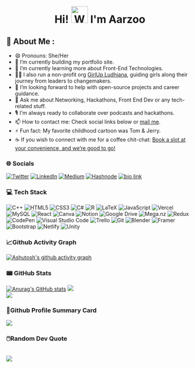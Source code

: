 <h1 align="center"> Hi! <img src="https://raw.githubusercontent.com/nixin72/nixin72/master/wave.gif" 
         alt="Waving hand animated gif"
         height="45"
         width="45" /> I'm Aarzoo</h1>


<h2>💫 About Me :</h2>

- 😄 Pronouns: She/Her
- 🔭 I’m currently building my portfolio site.
- 🌱 I’m currently learning more about Front-End Technologies.
- 👧🏽 I also run a non-profit org [GirlUp Ludhiana](https://girlupludhiana.vercel.app/), guiding girls 
along their journey from leaders to changemakers.
- 🤔 I’m looking forward to help with open-source projects and career guidance.
- 💬 Ask me about Networking, Hackathons, Front End Dev or any tech-related stuff.
- 🎙️ I'm always ready to collaborate over podcasts and hackathons.
- 📫 How to contact me: Check social links below or [mail me](mailto:sharma.aarzoo21@gmail.com).
- ⚡ Fun fact: My favorite childhood cartoon was Tom & Jerry.
- ☕ If you wish to connect with me for a coffee chit-chat: [Book a slot at your convenience, and we’re good to go!](https://topmate.io/aarzoosharma)  

<h3>🌐 Socials</h3>

<a href="https://twitter.com/coding_finesse" target="_blank"><img alt="Twitter" src="https://img.shields.io/badge/twitter-%231DA1F2.svg?&style=for-the-badge&logo=twitter&logoColor=white" /></a>
<a href="https://www.linkedin.com/in/aarzoo-sharma12" target="_blank"><img alt="LinkedIn" src="https://img.shields.io/badge/linkedin-%230077B5.svg?&style=for-the-badge&logo=linkedin&logoColor=white" /></a>
<a href='https://medium.com/@aarzoo-sharma' target="_blank"><img alt='Medium' src='https://img.shields.io/badge/MEDIUM-100000?style=for-the-badge&logo=Medium&logoColor=FFFFFF&labelColor=000000&color=000000'/></a>
<a href='https://hashnode.com/@aarzoo-sharma' target="_blank"><img alt='Hashnode' src='https://img.shields.io/badge/HASHNODE-100000?style=for-the-badge&logo=Hashnode&logoColor=3B82F0&labelColor=FFFFFF&color=FFFFFF'/></a>
<a href='https://bio.link/aarzoosharma' target="_blank"><img alt='bio link' src='https://img.shields.io/badge/All_Links-100000?style=for-the-badge&logo=bio link&logoColor=0B0202&labelColor=CD129B&color=CD129B'/></a>

<h3>💻 Tech Stack</h3>

![C++](https://img.shields.io/badge/c++-%2300599C.svg?style=for-the-badge&logo=c%2B%2B&logoColor=white)
![HTML5](https://img.shields.io/badge/html5-%23E34F26.svg?style=for-the-badge&logo=html5&logoColor=white)
![CSS3](https://img.shields.io/badge/css3-%231572B6.svg?style=for-the-badge&logo=css3&logoColor=white)
![C#](https://img.shields.io/badge/c%23-%23239120.svg?style=for-the-badge&logo=c-sharp&logoColor=white)
![R](https://img.shields.io/badge/r-%23276DC3.svg?style=for-the-badge&logo=r&logoColor=white) 
![LaTeX](https://img.shields.io/badge/latex-%23008080.svg?style=for-the-badge&logo=latex&logoColor=white)
![JavaScript](https://img.shields.io/badge/javascript-%23323330.svg?style=for-the-badge&logo=javascript&logoColor=%23F7DF1E) 
![Vercel](https://img.shields.io/badge/vercel-%23000000.svg?style=for-the-badge&logo=vercel&logoColor=white)    
![MySQL](https://img.shields.io/badge/mysql-%2300f.svg?style=for-the-badge&logo=mysql&logoColor=white) 
![React](https://img.shields.io/badge/react-%2320232a.svg?style=for-the-badge&logo=react&logoColor=%2361DAFB) 
![Canva](https://img.shields.io/badge/Canva-%2300C4CC.svg?style=for-the-badge&logo=Canva&logoColor=white) 
![Notion](https://img.shields.io/badge/Notion-%23000000.svg?style=for-the-badge&logo=notion&logoColor=white) 
![Google Drive](https://img.shields.io/badge/Google%20Drive-4285F4?style=for-the-badge&logo=googledrive&logoColor=white)
![Mega.nz](https://img.shields.io/badge/Mega-%23D90007.svg?style=for-the-badge&logo=Mega&logoColor=white)
![Redux](https://img.shields.io/badge/redux-%23593d88.svg?style=for-the-badge&logo=redux&logoColor=white)
![CodePen](https://img.shields.io/badge/CodePen-white?style=for-the-badge&logo=codepen&logoColor=black)
![Visual Studio Code](https://img.shields.io/badge/Visual%20Studio%20Code-0078d7.svg?style=for-the-badge&logo=visual-studio-code&logoColor=white)
![Trello](https://img.shields.io/badge/Trello-%23026AA7.svg?style=for-the-badge&logo=Trello&logoColor=white)
![Git](https://img.shields.io/badge/git-%23F05033.svg?style=for-the-badge&logo=git&logoColor=white)
![Blender](https://img.shields.io/badge/blender-%23F5792A.svg?style=for-the-badge&logo=blender&logoColor=white) 
![Framer](https://img.shields.io/badge/Framer-black?style=for-the-badge&logo=framer&logoColor=blue)
![Bootstrap](https://img.shields.io/badge/bootstrap-%23563D7C.svg?style=for-the-badge&logo=bootstrap&logoColor=white)
![Netlify](https://img.shields.io/badge/netlify-%23000000.svg?style=for-the-badge&logo=netlify&logoColor=#00C7B7)
![Unity](https://img.shields.io/badge/unity-%23000000.svg?style=for-the-badge&logo=unity&logoColor=white)

<h3>📈Github Activity Graph</h3>

[![Ashutosh's github activity graph](https://activity-graph.herokuapp.com/graph?username=coding-finesse&theme=radical)](https://github.com/ashutosh00710/github-readme-activity-graph)

<h3>📟 GitHub Stats</h3>

[![Anurag's GitHub stats](https://github-readme-stats.vercel.app/api?username=coding-finesse&theme=radical&show_icons=true)](https://github.com/anuraghazra/github-readme-stats)
![](https://github-readme-streak-stats.herokuapp.com/?user=coding-finesse&theme=radical&hide_border=false)<br/>
![](https://github-readme-stats.vercel.app/api/top-langs/?username=coding-finesse&theme=radical&hide_border=false&include_all_commits=false&count_private=false&layout=compact)

<h3>📃Github Profile Summary Card</h3>

![](http://github-profile-summary-cards.vercel.app/api/cards/profile-details?username=coding-finesse&theme=radical)

<h3>🖱️Random Dev Quote</h3>

![](https://quotes-github-readme.vercel.app/api?type=horizontal&theme=radical)
---
